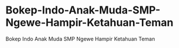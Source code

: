 # Bokep-Indo-Anak-Muda-SMP-Ngewe-Hampir-Ketahuan-Teman
Bokep Indo Anak Muda SMP Ngewe Hampir Ketahuan Teman

